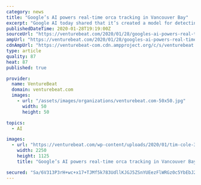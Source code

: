 ```yaml
---
category: news
title: "Google’s AI powers real-time orca tracking in Vancouver Bay"
excerpt: "Google AI today shared that it’s created a model for detecting an endangered species of orca whales in the Salish Sea, a waterway between the United States and Canada. Underwater microphones situated at a dozen points in the Salish Sea that includes the state of Washington and Vancouver Bay are used to alert officials when a Southern Resident ..."
publishedDateTime: 2020-01-28T19:19:00Z
sourceUrl: "https://venturebeat.com/2020/01/28/googles-ai-powers-real-time-orca-tracking-in-vancouver-bay/"
ampUrl: "https://venturebeat.com/2020/01/28/googles-ai-powers-real-time-orca-tracking-in-vancouver-bay/amp/"
cdnAmpUrl: "https://venturebeat-com.cdn.ampproject.org/c/s/venturebeat.com/2020/01/28/googles-ai-powers-real-time-orca-tracking-in-vancouver-bay/amp/"
type: article
quality: 87
heat: 87
published: true

provider:
  name: VentureBeat
  domain: venturebeat.com
  images:
    - url: "/assets/images/organizations/venturebeat.com-50x50.jpg"
      width: 50
      height: 50

topics:
  - AI

images:
  - url: "https://venturebeat.com/wp-content/uploads/2020/01/tim-cole-3TqYDlquU8c-unsplash.jpg?fit=2250%2C1125&strip=all"
    width: 2250
    height: 1125
    title: "Google’s AI powers real-time orca tracking in Vancouver Bay"

secured: "Sa/6V313P3rH+wc+x17+TJMf5k783UdllKJGJ5ZSnYUEezFlWRGz0c5YbEbJ2Q8Xa1K3bLfvh3Uui3ozun9+xfFF+i/VCNGlK/jY8c/U3yo45IpW4/fJNufgI66eQIX7WxmexoR7yPtCAZY8aXVRIrJRlKTJRqMkilOJixqMHu8HWmf/jD+rF9qhpVZ08a+DKei/Ekvj731XGOJ7tQnMQ2MScuQo6AKMbawdqJy/Mrr4d6Agl0Zwc72Pj3ViTEgLv9vED7YnCCU36WvgDtfaexYKAqtvGVQ6p+xqr0BT658sCq9LnCo3B515LQqNofQYjY4NeiQVEcDXEq5Aj4iFAKVQYylOdVWs45ES7YRqaevT/uaRU3QC+TNZxE5cpnV9FaWoN1I4aB1YFWZtXaqDrUVxRf/Yqob3A48c8zT1MeyAqlXW3FnEp3suBtm6v4DYc/jRvZHhrGATcV1kddXnpF5NLQlQSbGi4f8xVdpExms=;vcd9KQ6Uo6XZo0Hy/SEm+w=="
---
```


